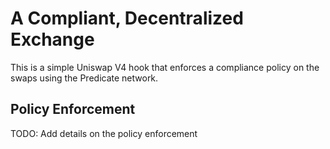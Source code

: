 # A Compliant, Decentralized Exchange

This is a simple Uniswap V4 hook that enforces a compliance policy on the swaps using the Predicate network.

## Policy Enforcement

TODO: Add details on the policy enforcement

